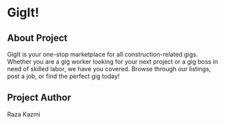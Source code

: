 # GigIt!

## About Project
GigIt is your one-stop marketplace for all construction-related gigs. Whether you are a gig worker looking for your next project or a gig boss in need of skilled labor, we have you covered. Browse through our listings, post a job, or find the perfect gig today!

## Project Author
Raza Kazmi
